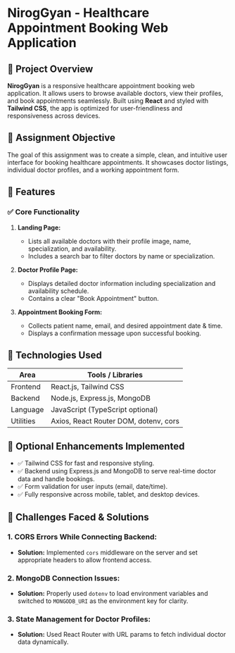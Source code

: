 # NirogGyan - Healthcare Appointment Booking Web Application


## 🏥 Project Overview

**NirogGyan** is a responsive healthcare appointment booking web application. It allows users to browse available doctors, view their profiles, and book appointments seamlessly. Built using **React** and styled with **Tailwind CSS**, the app is optimized for user-friendliness and responsiveness across devices.



## 🎯 Assignment Objective

The goal of this assignment was to create a simple, clean, and intuitive user interface for booking healthcare appointments. It showcases doctor listings, individual doctor profiles, and a working appointment form.



## 🧩 Features

### ✅ Core Functionality

1. **Landing Page:**
   - Lists all available doctors with their profile image, name, specialization, and availability.
   - Includes a search bar to filter doctors by name or specialization.

2. **Doctor Profile Page:**
   - Displays detailed doctor information including specialization and availability schedule.
   - Contains a clear "Book Appointment" button.

3. **Appointment Booking Form:**
   - Collects patient name, email, and desired appointment date & time.
   - Displays a confirmation message upon successful booking.


## 🚀 Technologies Used

| Area        | Tools / Libraries             |
|-------------|-------------------------------|
| Frontend    | React.js, Tailwind CSS        |
| Backend     | Node.js, Express.js, MongoDB  |
| Language    | JavaScript (TypeScript optional) |
| Utilities   | Axios, React Router DOM, dotenv, cors |



## 🧪 Optional Enhancements Implemented

- ✅ Tailwind CSS for fast and responsive styling.
- ✅ Backend using Express.js and MongoDB to serve real-time doctor data and handle bookings.
- ✅ Form validation for user inputs (email, date/time).
- ✅ Fully responsive across mobile, tablet, and desktop devices.



## 🧠 Challenges Faced & Solutions

### 1. **CORS Errors While Connecting Backend:**
   - **Solution:** Implemented `cors` middleware on the server and set appropriate headers to allow frontend access.

### 2. **MongoDB Connection Issues:**
   - **Solution:** Properly used `dotenv` to load environment variables and switched to `MONGODB_URI` as the environment key for clarity.

### 3. **State Management for Doctor Profiles:**
   - **Solution:** Used React Router with URL params to fetch individual doctor data dynamically.
